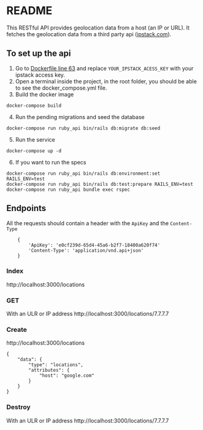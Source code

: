 # README

This RESTful API provides geolocation data from a host (an IP or URL). It fetches the geolocation data from a third party api ([ipstack.com](ipstack.com)).

## To set up the api

1. Go to [Dockerfile line 63](https://github.com/RaquelGG/ruby_api/blob/a7dd4b15e3040d6366c664cd8b50cc0c98618d69/Dockerfile#L63) and replace `YOUR_IPSTACK_ACESS_KEY` with your ipstack access key.
2. Open a terminal inside the project, in the root folder, you should be able to see the docker_compose.yml file.
3. Build the docker image 
```console
docker-compose build
```
4. Run the pending migrations and seed the database
```console
docker-compose run ruby_api bin/rails db:migrate db:seed
```
5. Run the service
```console
docker-compose up -d
```
6. If you want to run the specs
```console
docker-compose run ruby_api bin/rails db:environment:set RAILS_ENV=test
docker-compose run ruby_api bin/rails db:test:prepare RAILS_ENV=test
docker-compose run ruby_api bundle exec rspec
```


## Endpoints
All the requests should contain a header with the `ApiKey` and the `Content-Type`
```
    {
        'ApiKey': 'e0cf239d-65d4-45a6-b2f7-18400a620f74'
        'Content-Type': 'application/vnd.api+json'
    }
```

### Index
http://localhost:3000/locations

### GET
With an ULR or IP address
http://localhost:3000/locations/7.7.7.7

### Create
http://localhost:3000/locations
```
{
	"data": {
		"type": "locations",
		"attributes": {
			"host": "google.com"
		}
	}
}
```
### Destroy
With an ULR or IP address http://localhost:3000/locations/7.7.7.7
